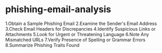 # phishing-email-analysis

1.Obtain a Sample Phishing Email
2.Examine the Sender's Email Address
3.Check Email Headers for Discrepancies
4.Identify Suspicious Links or Attachments
5.Look for Urgent or Threatening Language
6.Note Any Mismatched URLs
7.Verify Presence of Spelling or Grammar Errors
8.Summarize Phishing Traits Found
